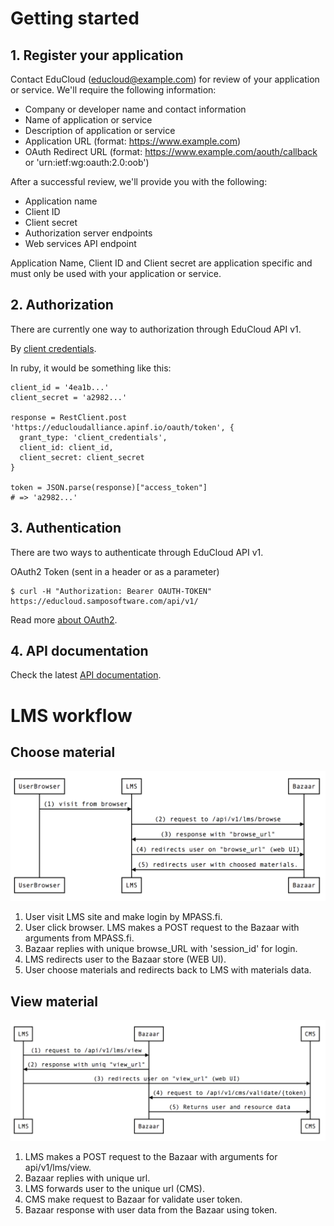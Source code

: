 # Getting started

## 1. Register your application

  Contact EduCloud (educloud@example.com) for review of your application or service. We'll require the following information:
  
  - Company or developer name and contact information
  - Name of application or service
  - Description of application or service
  - Application URL (format: https://www.example.com)
  - OAuth Redirect URL (format: https://www.example.com/aouth/callback or 'urn:ietf:wg:oauth:2.0:oob')
  
  After a successful review, we'll provide you with the following:
  
  - Application name
  - Client ID
  - Client secret
  - Authorization server endpoints
  - Web services API endpoint
  
  Application Name, Client ID and Client secret are application specific and must only be used with your application or service.

## 2. Authorization

There are currently one way to authorization through EduCloud API v1.

By [client credentials](https://tools.ietf.org/html/rfc6819#section-4.4.4).

In ruby, it would be something like this:
~~~~
client_id = '4ea1b...'
client_secret = 'a2982...'

response = RestClient.post 'https://educloudalliance.apinf.io/oauth/token', {
  grant_type: 'client_credentials',
  client_id: client_id,
  client_secret: client_secret
}

token = JSON.parse(response)["access_token"]
# => 'a2982...'
~~~~

## 3. Authentication 

There are two ways to authenticate through EduCloud API v1.

OAuth2 Token (sent in a header or as a parameter)

~~~~
$ curl -H "Authorization: Bearer OAUTH-TOKEN" https://educloud.samposoftware.com/api/v1/
~~~~

Read more [about OAuth2](http://oauth.net/2/).

## 4. API documentation

Check the latest [API documentation](https://educloudalliance.apinf.io). 


# LMS workflow

## Choose material

![Browse](public/docs/images/browse.png "Title")

1. User visit LMS site and make login by MPASS.fi.
2. User click browser. LMS makes a POST request to the Bazaar with arguments from MPASS.fi.
3. Bazaar replies with unique browse_URL with 'session_id' for login.
4. LMS redirects user to the Bazaar store (WEB UI).
5. User choose materials and redirects back to LMS with materials data. 

## View material

![View](public/docs/images/view.png "Title")

1. LMS makes a POST request to the Bazaar with arguments for api/v1/lms/view.
2. Bazaar replies with unique url.
3. LMS forwards user to the unique url (CMS).
4. CMS make request to Bazaar for validate user token.
4. Bazaar response with user data from the Bazaar using token.
